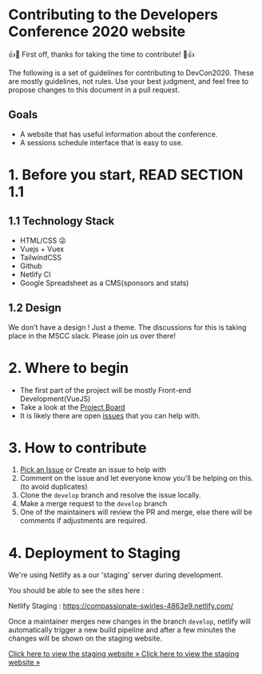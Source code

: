 # Contributing to the Developers Conference 2020 website

👍🎉 First off, thanks for taking the time to contribute! 🎉👍

The following is a set of guidelines for contributing to DevCon2020. These are mostly guidelines, not rules. Use your best judgment, and feel free to propose changes to this document in a pull request.

## Goals

- A website that has useful information about the conference.
- A sessions schedule interface that is easy to use.

# 1. Before you start, READ SECTION 1.1

## 1.1 Technology Stack

- HTML/CSS 😜
- Vuejs + Vuex
- TailwindCSS 
- Github
- Netlify CI
- Google Spreadsheet as a CMS(sponsors and stats)

## 1.2 Design

We don't have a design ! Just a theme. The discussions for this is taking place in the MSCC slack. Please join us over there!

# 2. Where to begin

- The first part of the project will be mostly Front-end Development(VueJS)
- Take a look at the [Project Board](https://github.com/mscraftsman/devcon2020/projects/1)
- It is likely there are open [issues](https://github.com/mscraftsman/devcon2020/issues) that you can help with.

# 3. How to contribute

1. [Pick an Issue](https://github.com/mscraftsman/devcon2020/issues) or Create an issue to help with
2. Comment on the issue and let everyone know you'll be helping on this. (to avoid duplicates)
3. Clone the `develop` branch and resolve the issue locally.
4. Make a merge request to the `develop` branch
5. One of the maintainers will review the PR and merge, else there will be comments if adjustments are required.

# 4. Deployment to Staging

We're using Netlify as a our 'staging' server during development.

You should be able to see the sites here :

Netlify Staging : https://compassionate-swirles-4863e9.netlify.com/

Once a maintainer merges new changes in the branch `develop`, netlify will
automatically trigger a new build pipeline and after a few minutes the changes will be shown on the staging website.

[Click here to view the staging website &raquo; ](https://youthful-panini-25fb9a.netlify.com/)
[Click here to view the staging website &raquo; ](https://compassionate-swirles-4863e9.netlify.com/)
